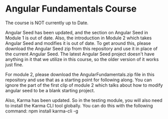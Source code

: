 Angular Fundamentals Course
========================

The course is NOT currently up to Date.

Angular Seed has been updated, and the section on Angular Seed in Module 1 is out of date. Also, the introduction in Module 2 which takes Angular Seed and modifies it is out of date. To get around this, please download the Angular Seed zip from this repository and use it in place of the current Angular Seed. The latest Angular Seed project doesn't have anything in it that we utilize in this course, so the older version of it works just fine.

For module 2, please download the AngularFundamentals.zip file in this repository and use that as a starting point for following along. You can ignore the part of the first clip of module 2 which talks about how to modify angular seed to be a blank starting project.

Also, Karma has been updated. So in the testing module, you will also need to install the Karma CLI tool globally. You can do this with the following command:
npm install karma-cli -g

